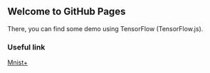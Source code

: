 ## Welcome to GitHub Pages

There, you can find some demo using TensorFlow (TensorFlow.js). 



### Useful link

[Mnist+](https://ymq115599.github.io/Mnist+.html)


